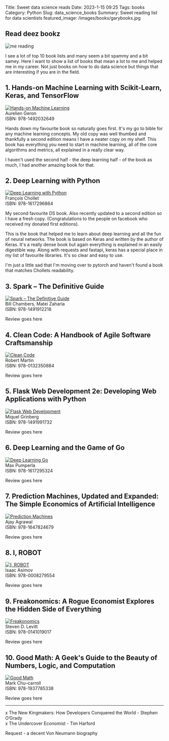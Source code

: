 Title: Sweet data science reads
Date: 2023-1-15 09:25
Tags: books
Category: Python
Slug: data_science_books
Summary: Sweet reading list for data scientists
featured_image: /images/books/garybooks.jpg

## Read deez bookz

![me reading]({static}/images/books/garybooks.jpg)  

I see a lot of top 10 book lists and many seem a bit spammy and a bit samey.
Here I want to show a list of books that mean a lot to me and helped me in my career. Not just books on how to do data science but things that are interesting if you are in the field.

## 1. Hands-on Machine Learning with Scikit-Learn, Keras, and TensorFlow  
[![Hands-on Machine Learning]({static}/images/books/01_HandsOnMachineLearning.jpg)](https://www.amazon.co.uk/Hands-Machine-Learning-Scikit-Learn-TensorFlow/dp/1492032646)   
Aurelien Geron  
ISBN: 978-1492032649  

Hands down my favourite book so naturally goes first. It's my go to bible for any machine learning concepts. My old copy was well thumbed and thankfully a second edition means I have a neater copy on my shelf. This book has everything you need to start in machine learning, all of the core algorithms and metrics, all explained in a really clear way. 

I haven't used the second half - the deep learning half - of the book as much, I had another amazing book for that.

## 2. Deep Learning with Python  
[![Deep Learning with Python]({static}/images/books/02_DeepLearningWithPython.jpg)](https://www.amazon.co.uk/Learning-Python-Second-Fran%C3%A7ois-Chollet/dp/1617296864)  
François Chollet  
ISBN: 978-1617296864  


My second favourite DS book. Also recently updated to a second edition so I have a fresh copy. (Congratulations to the people on facebook who received my donated first editions). 

This is the book that helped me to learn about deep learning and all the fun of neural networks. The book is based on Keras and written by the author of Keras. It's a really dense book but again everything is explained in an easily digestible way. Along with requests and fastapi, keras has a special place in my list of favourite libraries. It's so clear and easy to use. 

I'm just a little sad that I'm moving over to pytorch and haven't found a book that matches Chollets readability.

## 3. Spark – The Definitive Guide  
 
[![Spark – The Definitive Guide]({static}/images/books/03_SparkTheDefinitiveGuide.jpg)](https://www.amazon.co.uk/Spark-Definitive-Guide-Bill-Chambers/dp/1491912219)  
Bill Chambers, Matei Zaharia   
ISBN: 978-1491912218  

Review goes here

## 4. Clean Code: A Handbook of Agile Software Craftsmanship    
[![Clean Code]({static}/images/books/04_CleanCode.jpg)](https://www.amazon.co.uk/Clean-Code-Handbook-Software-Craftsmanship/dp/0132350882/)  
Robert Martin  
ISBN: 978-0132350884  

Review goes here

## 5. Flask Web Development 2e: Developing Web Applications with Python  
[![Flask Web Development]({static}/images/books/05_FlaskWebDevelopment.jpg)](https://www.amazon.co.uk/Flask-Web-Development-Miquel-Grinberg/dp/1491991739/)  
Miquel Grinberg  
ISBN: 978-1491991732  

Review goes here

## 6. Deep Learning and the Game of Go  
[![Deep Learning Go]({static}/images/books/06_DeepLearningAndTheGameOfGo.jpg)](https://www.amazon.co.uk/Deep-Learning-Game-Max-Pumperla/dp/1617295329/)  
Max Pumperla  
ISBN: 978-1617295324  

Review goes here

## 7. Prediction Machines, Updated and Expanded: The Simple Economics of Artificial Intelligence  
[![Prediction Machines]({static}/images/books/07_PredictionMachines.jpg)](https://www.amazon.co.uk/Prediction-Machines-Updated-Expanded-Intelligence/dp/1647824672/)  
Ajay Agrawal  
ISBN: 978-1647824679  

Review goes here

## 8. I, ROBOT  
[![I, ROBOT]({static}/images/books/08_IRobot.jpg)](https://www.amazon.co.uk/I-Robot-Isaac-Asimov/dp/0008279551)  
Isaac Asimov  
ISBN: 978-0008279554  

Review goes here

## 9. Freakonomics: A Rogue Economist Explores the Hidden Side of Everything  
[![Freakonomics]({static}/images/books/09_Freakonomics.jpg)](https://www.amazon.co.uk/Freakonomics-Economist-Explores-Hidden-Everything/dp/0141019018)  
Steven D. Levitt   
ISBN: 978-0141019017  

Review goes here

## 10. Good Math: A Geek's Guide to the Beauty of Numbers, Logic, and Computation  
[![Good Math]({static}/images/books/10_GoodMath.jpg)](https://www.amazon.co.uk/Good-Math-Computation-Pragmatic-Programmers/dp/1937785335)  
Mark Chu–carroll   
ISBN: 978-1937785338  

Review goes here

---
x The New Kingmakers: How Developers Conquered the World - Stephen O’Grady  
x The Undercover Economist - Tim Harford  
  
Request - a decent Von Neumann biography